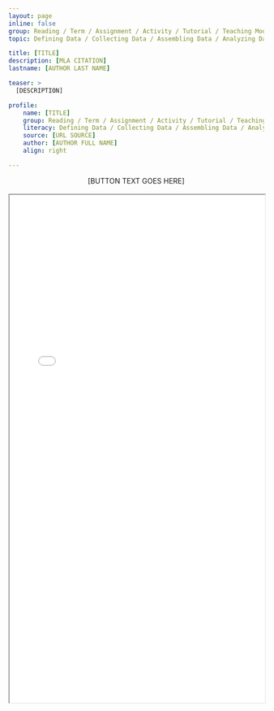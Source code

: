 ```yaml
---
layout: page
inline: false
group: Reading / Term / Assignment / Activity / Tutorial / Teaching Module / Dataset
topic: Defining Data / Collecting Data / Assembling Data / Analyzing Data / Preserving Data / Pulling Insights from Data / Making Claims with Data / Visualizing Data / Mapping with Data / Persuading with Data

title: [TITLE]
description: [MLA CITATION]
lastname: [AUTHOR LAST NAME]

teaser: >
  [DESCRIPTION]

profile:
    name: [TITLE]
    group: Reading / Term / Assignment / Activity / Tutorial / Teaching Module / Dataset
    literacy: Defining Data / Collecting Data / Assembling Data / Analyzing Data / Preserving Data / Pulling Insights from Data / Making Claims with Data / Visualizing Data / Mapping with Data / Persuading with Data
    source: [URL SOURCE]
    author: [AUTHOR FULL NAME]
    align: right

---
```


<link rel="stylesheet" href="https://cdn.jsdelivr.net/npm/@shoelace-style/shoelace@2.5.2/cdn/themes/light.css" />
<script type="module" src="https://cdn.jsdelivr.net/npm/@shoelace-style/shoelace@2.5.2/cdn/shoelace.js" ></script>

<div>
  <center>
  <sl-button-group label="Alignment">
  <sl-button href="https://markcarrigan.net/2016/09/12/the-history-of-data-as-rhetoric/">[BUTTON TEXT GOES HERE]</sl-button>
  </sl-button-group>
</center>
</div>

<br>

<iframe width="100%" height="1000" src="[SOURCE LINK GOES HERE]" allowfullscreen>iFrame HERE</iframe>
